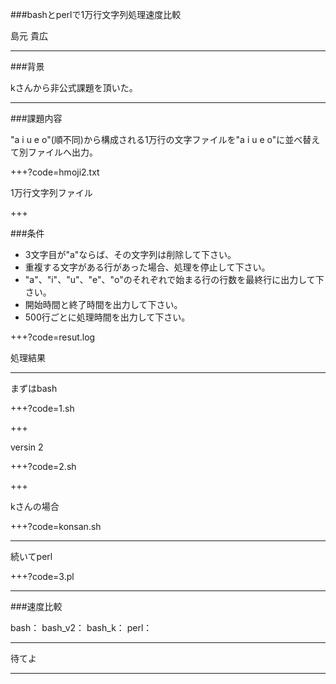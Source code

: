 
###bashとperlで1万行文字列処理速度比較

島元 貴広

---

###背景

kさんから非公式課題を頂いた。

---

###課題内容

"a i u e o"(順不同)から構成される1万行の文字ファイルを"a i u e o"に並べ替えて別ファイルへ出力。

+++?code=hmoji2.txt

1万行文字列ファイル

+++

###条件

- 3文字目が"a"ならば、その文字列は削除して下さい。
- 重複する文字がある行があった場合、処理を停止して下さい。
- "a"、"i"、"u"、"e"、"o"のそれぞれで始まる行の行数を最終行に出力して下さい。
- 開始時間と終了時間を出力して下さい。
- 500行ごとに処理時間を出力して下さい。

+++?code=resut.log

処理結果

---

まずはbash


+++?code=1.sh


+++

versin 2

+++?code=2.sh


+++

kさんの場合

+++?code=konsan.sh

---

続いてperl

+++?code=3.pl

---

###速度比較

bash：
bash_v2：
bash_k：
perl：

---

待てよ

---




